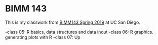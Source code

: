 # BIMM 143

This is my classwork from [BIMM143 Spring 2019](https://bioboot.github.io/bimm143_S19/) at UC San Diego.

-class 05: R basics, data structures and data inout
-class 06: R graphics. generating plots with R
-class 07: Up
